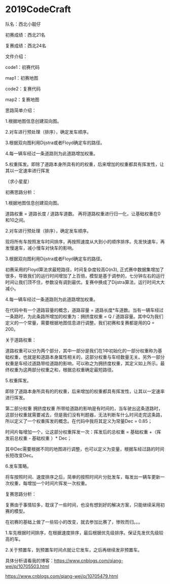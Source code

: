 # 2019CodeCraft
队名：西北小靓仔

初赛成绩：西北21名

复赛成绩：西北24名

文件介绍：

code1：初赛代码

map1：初赛地图

code2：复赛代码

map2：复赛地图



思路简单介绍：

1.根据地图信息创建双向图。

2.对车进行预处理（排序），确定发车顺序。

3.根据双向图利用Dijstra或者Floyd确定车的路径。

4.每一辆车经过一条道路则为此道路增加权重。

5.权重挥发。即除了道路本身所具有的的权重，后来增加的权重都具有挥发性，让其以一定速率进行挥发

（求小星星）



初赛思路分析：

1.根据地图信息创建双向图。

道路权重 = 道路长度 / 道路车道数。 再将道路权重进行归一化，让基础权重在0和10之间。

 

2.对车进行预处理（排序），确定发车顺序。

现将所有车按照发车时间排序，再按照速度从大到小的顺序排序。先发快速车，再发慢速车，减小慢车对快车的影响。

 

3.根据双向图利用Dijstra或者Floyd确定车的路径。

初赛采用的Floyd算法求最短路径，时间复杂度较高O(n3),  正式赛中数据集增加了很多，导致我们的运行时间增加了上百倍，模型是基于调参的，七分钟左右的运行时间让我们顶不住，参数没有调到最优。复赛中换成了Dijstra算法，运行时间大大减小。

 

4.每一辆车经过一条道路则为此道路增加权重。

在代码中有一个道路容量的概念，道路容量 = 道路长度*车道数。当有一辆车经过一条路时，为此条路所增加的权重为：拥挤度权重 = Q / 道路容量。其中Q为我们定义的一个常量，需要根据地图信息进行调整。我们初赛和复赛都是用的Q = 200。

关于道路权重：

道路权重可以分为两个部分，其中一部分是我们在1中初始化的一部分权重称为基础权重，也就是和道路本身属性相关的，这部分权重与车经数量无关。另外一部分权重是车经过道路带给道路的影响，可以称之为拥挤度权重，其定义如上所示。最终权重为这两部分权重之和，根据总权重确定最短路径。

 

5.权重挥发。

即除了道路本身所具有的的权重，后来增加的权重都具有挥发性，让其以一定速率进行挥发。

第二部分权重  拥挤度权重 所带给道路的影响是有时间的，当车驶出这条道路时，这部分权重就需要减去，但是我们没有判题器，无法判断车什么时间走完这条路，所以定义了一个权重挥发的概念。在代码中我将其定义为常量Dec = 0.85；

时间片每增加一个，让这部分权重挥发一次：挥发后的总权重 = 基础权重 +（挥发前总权重 - 基础权重 ）* Dec；

其中Dec需要根据不同的地图进行调整，也可以定义为变量，根据车经过路的时间长短改变Dec。

 

6.发车策略。

将车按照时间、速度排序之后，简单的按照时间片分批发车，每发出一辆车更新一次权重，每增加一个时间片挥发一次权重。

 

复赛思路分析：

 

复赛由于事情较多，耽误了一些时间，也没有想到好的解决方案，只能继续采用初赛的模型。

在初赛的基础上做了一些较小的改变，就去参加比赛了，惨败而归。。。

1.车先根据时间排序，在根据速度排序，最后根据优先级排序。保证先发优先级较高的车。

2.关于预置车，到预置车时间点就让它发车，之后再继续发非预置车。

 

具体分析请看我的博客：https://www.cnblogs.com/qiang-wei/p/10705503.html

https://www.cnblogs.com/qiang-wei/p/10705479.html
